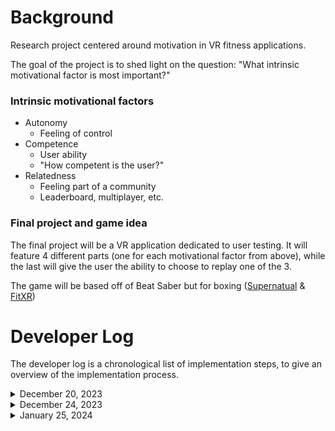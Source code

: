 # Background
Research project centered around motivation in VR fitness applications.

The goal of the project is to shed light on the question: "What intrinsic motivational factor is most important?"

### Intrinsic motivational factors
- Autonomy
  - Feeling of control
- Competence
  - User ability
  - "How competent is the user?"
- Relatedness
  - Feeling part of a community
  - Leaderboard, multiplayer, etc.

### Final project and game idea
The final project will be a VR application dedicated to user testing. It will feature 4 different parts (one for each motivational factor from above), while the last will give the user the ability to choose to replay one of the 3.

The game will be based off of Beat Saber but for boxing ([Supernatual](https://www.getsupernatural.com/?gad_source=1&gclid=CjwKCAiAvoqsBhB9EiwA9XTWGWVEeRLK9L_vp2Ft8HprtH0cyfJ3X68DLpVEyN3WWjsqPos07pAdexoCqCcQAvD_BwE) & [FitXR](https://fitxr.com/))

# Developer Log
The developer log is a chronological list of implementation steps, to give an overview of the implementation process.

<details>
 
<summary>December 20, 2023</summary>

I worked on the abstract for the research paper, the game design of each version of the game, and implemented the initial game mechanics of the game.
## Abstract
### What is the background of the project/idea
Intrinsic motivation is crucial

Intrinsic motiviation has 3 components:
- Autonomy
- Competence
- Relatedness

All 3 components are good to have (GDT), but not always feasible to implement. Therefore, the goal of the project is to shed light on the question: "Which factor is most important?" or "Which factor has highest effect on users?".

### What is the motivation for the project/idea
The main issue with fitness VR applications is retaining users over time. Furhtermore, it is known that all 3 motivational factors are important, but they are not always feasible to implement in all games. Therefore, it is valuable to know how each component affect users' motivation when it comes to fitness VR applications.

### What is the concrete idea/project
The final project will be a VR application dedicated to user testing. It will feature 4 different parts (one for each motivational factor from above), while the last will give the user the ability to choose to replay one of the 3.

The game will be based off of Beat Saber but for boxing ([Supernatual](https://www.getsupernatural.com/?gad_source=1&gclid=CjwKCAiAvoqsBhB9EiwA9XTWGWVEeRLK9L_vp2Ft8HprtH0cyfJ3X68DLpVEyN3WWjsqPos07pAdexoCqCcQAvD_BwE) & [FitXR](https://fitxr.com/))

### What is the method you use
I will implement a fitness application that will put the user in different versions of a game, that each focus on their own factor of motivation. Once pilot testing is done, the user study will begin, where users will come and go through a somewhat guided use of the application, before answering a questionnaire about intrinsic motivation.

### What are the results of the project
Hopefully the results of the project is that one factor has a higher effect on motivation on users.

### What are the implications of the project
The results can help others to implement applications with higher motivational success.

## Game Design
| Autonomy | Competence | Relatedness |
| -------- | ---------- | ----------- |
| Different gloves | Progress bar | Other players in the world |
| Different landscape | Increase difficulty over time | Leaderboard (Live & Overall) |
| Different projectiles | Forgiveness mechanic | Trainer |
| Different songs | Grading system |  |
|  | Constructive feedback |  |

## Initial game mecahnics
Projectiles coming towards you to the beat of a song ([Ride it - Regard](https://www.youtube.com/watch?v=LoSm6VkplJc))

Start & Stop buttons

Shelves for wearable objects (only hats so far)
 
</details>
<details>

<summary>December 24, 2023</summary>

***Changed the SDK used from "OpenXR" to "Meta All-in-One"***

I kept working on game functionality, as well as found some papers on the topic, to see what previous research has concluded about the subject.

## Game Functionality
- Added dodge, hook, and uppercut projectiles.
- Added choice of the use of hand tracking or controllers
- Scoreboard (Highscore, score, streak, and highest streak) + point system
- Created a gameplay recording for the current state of the application:
    - [Recording](Recordings/24-12-23.mp4)

## Similar Research
Some papers that relate to physical activity and the 3 components of intrinsic motivation (autonomy, competence, and relatedness). These were just a few of the ones I found:
- ***The Role of Relatedness in Physical Activity Motivation, Behaviour, and Affective Experiences: A Self-Determination Theory Perspective*** - Mcdonough, Meghan Heather
- ***The Role of Perceived Competence in the Motivation of Physical Activity*** - Williams, Lavon & Gill, Diane L.
  - Understanding the role of perceived competence in the motivation of sport and physical activity is an important endeavor. This study attempted to examine the role of perceived competence by (a) investigating its relationship with goal orientations as hypothesized by Nicholls's theory of achievement motivation, and (b) testing a proposed model linking goal orientations and motivated behavior. Students (N = 174) completed questionnaires assessing goal orientations, perceived competence, intrinsic interest, and effort. Regression analyses revealed that task orientation was a good predictor of effort; however, the interaction of ego orientation and perceived competence failed to adequately predict effort. Path analysis results revealed that task goal orientation, but not ego orientation, directly influenced perceived competence, intrinsic interest, and effort. In addition, intrinsic interest played a mediating role between perceived competence and effort and between task goal orientation and effort.
- ***The Effects of Choice on Autonomous Motivation, Perceived Autonomy Support, and Physical Activity Levels in High School Physical Education*** - Yew Meng, How & Whipp, Peter & Dimmock, James & Jackson, Ben
  - This study examined whether the provision of choice in physical education (PE) enhanced students’ autonomous motivation, perceived autonomy support, and physical activity (PA) levels, relative to a “regular PE” control group. Students from eight intact high school PE classes (N = 257, Mage = 12.91) were randomly assigned to control (i.e., four classes) and intervention (i.e., four classes) conditions. Students in the intervention group were given a unique opportunity to choose their preferred participatory role in their PE units, while control students participated in normal teacher-led PE, and data were collected over a 15-week program (i.e., three units of five weeks each). The results indicated that a lack of choice in PE aligned with less positive perceptions of autonomy support among students within the control group, compared with their counterparts in the intervention group. In some choice formats, students exhibited significantly higher PA levels than students who undertook normal PE. These findings indicate that offering choice in high school PE lessons may encourage perceptions of autonomy support and levels of in-class physical activity.
- ***Dancing in virtual reality as an inclusive platform for social and physical fitness activities: a survey*** - Sarupuri, Bhuvaneswari & Kulpa, Richard & Aristidou, Andreas & Multon, Franck
  - Virtual reality (VR) has recently seen signiﬁcant development in interaction with computers and the visualization of information. More and more people are using virtual and immersive technologies in their daily lives, especially for entertainment, ﬁtness, and socializing purposes. This paper presents a qualitative evaluation of a large sample of users using a VR platform for dancing (N = 292); we study the users’ motivations, experiences, and requirements for using VR as an inclusive platform for dancing, mainly as a social or physical activity. We used an artiﬁcial intelligence platform (OpenAI) to extract categories or clusters of responses automatically. We organized the data into six user motivation categories: fun, ﬁtness, social activity, pandemic, escape from reality, and professional activities. Our results indicate that dancing in virtual reality is a different experience than in the real world, and there is a clear distinction in the user’s motivations for using VR platforms for dancing. Our survey results suggest that VR is a tool that can positively impact physical and mental well-being through dancing. These ﬁndings complement the related work, help in identifying the use cases, and can be used to assist future improvements of VR dance applications.

 I was also able to find a questionnaire that was suitable for my user testing ([IMI](https://selfdeterminationtheory.org/intrinsic-motivation-inventory/)), which I will rewrite to fit my project.
</details>
<details>
 
<summary>January 25, 2024</summary>

I worked on implementation

- Added Gym environment
- Added glove customization
- Optimized music syncronization
- Added hand velocity calculator
 
</details>
